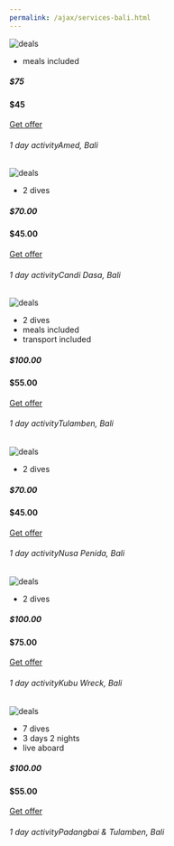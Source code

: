 ```yaml
---
permalink: /ajax/services-bali.html
---
```


<div class="container">
	<div class="deals-list">
		<div class="row">
			<div class="col-md-4 col-sm-6">
				<div class="single-deal">
					<div class="sDeal-top">
						<img src="images/deals/1.jpg" alt="deals">
						<ul>
							<li>meals included</li>
						</ul>
						<div class="sDeal-action">
							<h5>$75</h5>
							<h4>$45</h4>
							<a href="https://api.whatsapp.com/send?phone={{site.wa}}&amp;text=Ill%20take%20Amed%20deal" class="button sm">Get offer <i class="icofont icofont-rounded-double-right"></i></a>
						</div>
					</div>
					<div class="sDeal-bottom">
						<h6><span>1 day activity</span>Amed, Bali</h6>
					</div>
				</div>
			</div><!-- .col -->
			<div class="col-md-4 col-sm-6">
				<div class="single-deal">
					<div class="sDeal-top">
						<img src="images/deals/3.jpg" alt="deals">
						<ul>
							<li>2 dives</li>
						</ul>
						<div class="sDeal-action">
							<h5>$70.00</h5>
							<h4>$45.00</h4>
							<a href="https://api.whatsapp.com/send?phone={{site.wa}}&amp;text=Ill%20take%20Candi%20Dasa%20deal" class="button sm">Get offer <i class="icofont icofont-rounded-double-right"></i></a>
						</div>
					</div>
					<div class="sDeal-bottom">
						<h6><span>1 day activity</span>Candi Dasa, Bali</h6>
					</div>
				</div>
			</div><!-- .col -->
			<div class="col-md-4 col-sm-6">
				<div class="single-deal">
					<div class="sDeal-top">
						<img src="images/deals/2.jpg" alt="deals">
						<ul>
							<li>2 dives</li>
							<li>meals included</li>
							<li>transport included</li>
						</ul>
						<div class="sDeal-action">
							<h5>$100.00</h5>
							<h4>$55.00</h4>
							<a href="https://api.whatsapp.com/send?phone={{site.wa}}&amp;text=Ill%20take%20Bali%20deal" class="button sm">Get offer <i class="icofont icofont-rounded-double-right"></i></a>
						</div>
					</div>
					<div class="sDeal-bottom">
						<h6><span>1 day activity</span>Tulamben, Bali</h6>
					</div>
				</div>
			</div><!-- .col -->
			<div class="col-md-4 col-sm-6">
				<div class="single-deal">
					<div class="sDeal-top">
						<img src="images/spots/bali/nusa-penida.jpg" alt="deals">
						<ul>
							<li>2 dives</li>
						</ul>
						<div class="sDeal-action">
							<h5>$70.00</h5>
							<h4>$45.00</h4>
							<a href="https://api.whatsapp.com/send?phone={{site.wa}}&amp;text=Ill%20take%20Nusa%20Penida%20deal" class="button sm">Get offer <i class="icofont icofont-rounded-double-right"></i></a>
						</div>
					</div>
					<div class="sDeal-bottom">
						<h6><span>1 day activity</span>Nusa Penida, Bali</h6>
					</div>
				</div>
			</div><!-- .col -->
			<div class="col-md-4 col-sm-6">
				<div class="single-deal">
					<div class="sDeal-top">
						<img src="images/spots/bali/kubu-wreck.jpg" alt="deals">
						<ul>
							<li>2 dives</li>
						</ul>
						<div class="sDeal-action">
							<h5>$100.00</h5>
							<h4>$75.00</h4>
							<a href="https://api.whatsapp.com/send?phone={{site.wa}}&amp;text=Ill%20take%20Kubu%20Wreck%20deal" class="button sm">Get offer <i class="icofont icofont-rounded-double-right"></i></a>
						</div>
					</div>
					<div class="sDeal-bottom">
						<h6><span>1 day activity</span>Kubu Wreck, Bali</h6>
					</div>
				</div>
			</div><!-- .col -->
			<div class="col-md-4 col-sm-6">
				<div class="single-deal">
					<div class="sDeal-top">
						<img src="images/spots/bali/padang-bai.jpg" alt="deals">
						<ul>
							<li>7 dives</li>
							<li>3 days 2 nights</li>
							<li>live aboard</li>
						</ul>
						<div class="sDeal-action">
							<h5>$100.00</h5>
							<h4>$55.00</h4>
							<a href="https://api.whatsapp.com/send?phone={{site.wa}}&amp;text=Ill%20take%20Tulamben%20liveaboard%20deal" class="button sm">Get offer <i class="icofont icofont-rounded-double-right"></i></a>
						</div>
					</div>
					<div class="sDeal-bottom">
						<h6><span>1 day activity</span>Padangbai & Tulamben, Bali</h6>
					</div>
				</div>
			</div><!-- .col -->
		</div><!-- .row -->
	</div><!-- .deals-list -->
</div>
